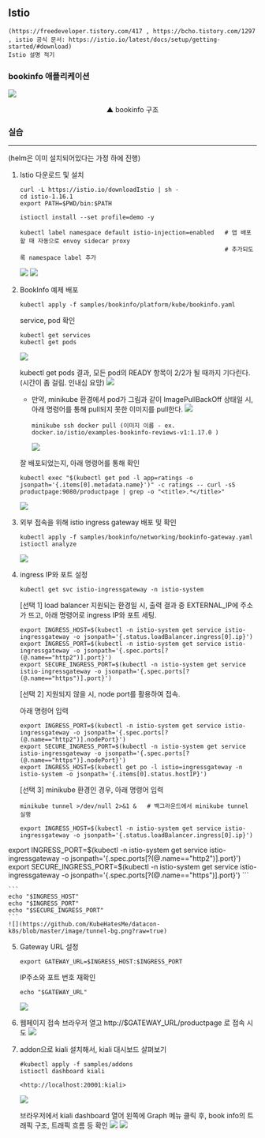 ## Istio  
    (https://freedeveloper.tistory.com/417 , https://bcho.tistory.com/1297 , istio 공식 문서: https://istio.io/latest/docs/setup/getting-started/#download)
    Istio 설명 적기
    
### bookinfo 애플리케이션


  ![](https://user-images.githubusercontent.com/15958325/71655801-04538b00-2d7c-11ea-8a1c-2463f6f4e31b.png)  

<div align=center> ▲ bookinfo 구조 </div>



### 실습
---
(helm은 이미 설치되어있다는 가정 하에 진행)
1. Istio 다운로드 및 설치
    ```
    curl -L https://istio.io/downloadIstio | sh -
    cd istio-1.16.1
    export PATH=$PWD/bin:$PATH
    
    istioctl install --set profile=demo -y
    
    kubectl label namespace default istio-injection=enabled   # 앱 배포할 때 자동으로 envoy sidecar proxy 
                                                              # 추가되도록 namespace label 추가                     
    ```
    ![](https://github.com/KubeHatesMe/datacon-k8s/blob/master/image/istio-install.png?raw=true)
    ![](https://github.com/KubeHatesMe/datacon-k8s/blob/master/image/istio-inject.png?raw=true)

2. BookInfo 예제 배포
    ```
    kubectl apply -f samples/bookinfo/platform/kube/bookinfo.yaml
    ```
   service, pod 확인
    ```
    kubectl get services
    kubectl get pods
    ```
    ![](https://github.com/KubeHatesMe/datacon-k8s/blob/master/image/apply-bookinfo.png?raw=true)
    
   kubectl get pods 결과, 모든 pod의 READY 항목이 2/2가 될 때까지 기다린다. (시간이 좀 걸림. 인내심 요망)
   ![](https://github.com/KubeHatesMe/datacon-k8s/blob/master/image/pods-done.png?raw=true)
   
   * 만약, minikube 환경에서 pod가 그림과 같이 ImagePullBackOff 상태일 시, 아래 명령어를 통해 pull되지 못한 이미지를 pull한다.
     ![](https://github.com/KubeHatesMe/datacon-k8s/blob/master/image/imgpullbackoff.png?raw=true)
     ```
     minikube ssh docker pull (이미지 이름 - ex. docker.io/istio/examples-bookinfo-reviews-v1:1.17.0 )
     ```
     ![](https://github.com/KubeHatesMe/datacon-k8s/blob/master/image/pull-cmd.png?raw=true)
   
   잘 배포되었는지, 아래 명령어를 통해 확인
    ```
    kubectl exec "$(kubectl get pod -l app=ratings -o jsonpath='{.items[0].metadata.name}')" -c ratings -- curl -sS productpage:9080/productpage | grep -o "<title>.*</title>"
    ```
    ![](https://github.com/KubeHatesMe/datacon-k8s/blob/master/image/simple.png?raw=true)
    
3. 외부 접속을 위해 istio ingress gateway 배포 및 확인
    ```
    kubectl apply -f samples/bookinfo/networking/bookinfo-gateway.yaml
    istioctl analyze
    ```
    ![](https://github.com/KubeHatesMe/datacon-k8s/blob/master/image/analyze.png?raw=true)
    
4. ingress IP와 포트 설정
    ```
    kubectl get svc istio-ingressgateway -n istio-system
    ```
    
    [선택 1] load balancer 지원되는 환경일 시, 출력 결과 중 EXTERNAL_IP에 주소가 뜨고, 아래 명령어로 ingress IP와 포트 세팅. 
    ```
    export INGRESS_HOST=$(kubectl -n istio-system get service istio-ingressgateway -o jsonpath='{.status.loadBalancer.ingress[0].ip}')
    export INGRESS_PORT=$(kubectl -n istio-system get service istio-ingressgateway -o jsonpath='{.spec.ports[?(@.name=="http2")].port}')
    export SECURE_INGRESS_PORT=$(kubectl -n istio-system get service istio-ingressgateway -o jsonpath='{.spec.ports[?(@.name=="https")].port}')

    ```
    [선택 2] 지원되지 않을 시, node port를 활용하여 접속.  
    
    아래 명령어 입력
    ```
    export INGRESS_PORT=$(kubectl -n istio-system get service istio-ingressgateway -o jsonpath='{.spec.ports[?(@.name=="http2")].nodePort}')
    export SECURE_INGRESS_PORT=$(kubectl -n istio-system get service istio-ingressgateway -o jsonpath='{.spec.ports[?(@.name=="https")].nodePort}')
    export INGRESS_HOST=$(kubectl get po -l istio=ingressgateway -n istio-system -o jsonpath='{.items[0].status.hostIP}')
    ```  
    
    [선택 3] minikube 환경인 경우, 아래 명령어 입력
    ```
    minikube tunnel >/dev/null 2>&1 &   # 백그라운드에서 minikube tunnel 실행
    
    export INGRESS_HOST=$(kubectl -n istio-system get service istio-ingressgateway -o jsonpath='{.status.loadBalancer.ingress[0].ip}')
export INGRESS_PORT=$(kubectl -n istio-system get service istio-ingressgateway -o jsonpath='{.spec.ports[?(@.name=="http2")].port}')
export SECURE_INGRESS_PORT=$(kubectl -n istio-system get service istio-ingressgateway -o jsonpath='{.spec.ports[?(@.name=="https")].port}')
    ```
    
    ```
    echo "$INGRESS_HOST"
    echo "$INGRESS_PORT"
    echo "$SECURE_INGRESS_PORT"
    ```
    ![](https://github.com/KubeHatesMe/datacon-k8s/blob/master/image/tunnel-bg.png?raw=true)
    
    
5. Gateway URL 설정
    ```
    export GATEWAY_URL=$INGRESS_HOST:$INGRESS_PORT
    ```
    
    IP주소와 포트 번호 재확인
    ```
    echo "$GATEWAY_URL"
    ```
    ![](https://github.com/KubeHatesMe/datacon-k8s/blob/master/image/bookinfo-url.png?raw=true)

6. 웹페이지 접속
    브라우저 열고 http://$GATEWAY_URL/productpage 로 접속 시도
    ![](https://github.com/KubeHatesMe/datacon-k8s/blob/master/image/bookinfo-webpage.png?raw=true)

    
7. addon으로 kiali 설치해서, kiali 대시보드 살펴보기
    ```
    #kubectl apply -f samples/addons
    istioctl dashboard kiali
    
    <http://localhost:20001:kiali>
    ```
    ![](https://github.com/KubeHatesMe/datacon-k8s/blob/master/image/kiali-cmd.png?raw=true)
    
    브라우저에서 kiali dashboard 열어 왼쪽에 Graph 메뉴 클릭 후, book info의 트래픽 구조, 트래픽 흐름 등 확인
    ![](https://github.com/KubeHatesMe/datacon-k8s/blob/master/image/kiali.png?raw=true)
    ![](https://github.com/KubeHatesMe/datacon-k8s/blob/master/image/kiali2.png?raw=true)
